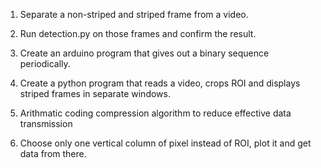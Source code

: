1. Separate a non-striped and striped frame from a video.
2. Run detection.py on those frames and confirm the result.
3. Create an arduino program that gives out a binary sequence periodically.
4. Create a python program that reads a video, crops ROI and displays striped frames in separate windows.

5. Arithmatic coding compression algorithm to reduce effective data transmission
6. Choose only one vertical column of pixel instead of ROI, plot it and get data from there.
